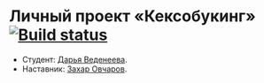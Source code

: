 # Личный проект «Кексобукинг» [![Build status][travis-image]][travis-url]

* Студент: [Дарья Веденеева](https://up.htmlacademy.ru/javascript/19/user/1122313).
* Наставник: [Захар Овчаров](https://htmlacademy.ru/profile/id906939).


[travis-image]: https://travis-ci.com/htmlacademy-javascript/1122313-keksobooking-19.svg?branch=master
[travis-url]: https://travis-ci.com/htmlacademy-javascript/1122313-keksobooking-19
